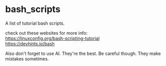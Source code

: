 # bash_scripts
A list of tutorial bash scripts.

check out these websites for more info:     
https://linuxconfig.org/bash-scripting-tutorial     
https://devhints.io/bash


Also don't forget to use AI. They're the best. Be careful though. They make mistakes sometimes.
